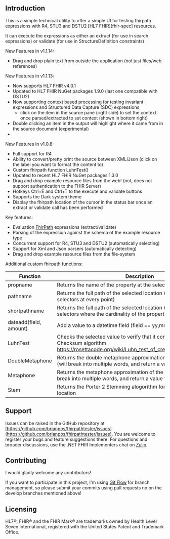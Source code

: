 ﻿
## Introduction ##
This is a simple technical utility to offer a simple UI for testing
fhirpath expressions with R4, STU3 and DSTU2 [HL7 FHIR][fhir-spec] resources.

It can execute the expressions as either an extract (for use in search 
expressions) or validate (for use in StructureDefinition constraints)

New Features in v1.1.14:

* Drag and drop plain text from outside the application (not just files/web references)

New Features in v1.1.13:

* Now supports HL7 FHIR v4.0.1
* Updated to HL7 FHIR NuGet packages 1.9.0 (last one compatible with DSTU2)
* Now supporting context based processing for testing invariant expressions and Structured Data Capture (SDC) expressions
  * click on the item in the source pane (right side) to set the context once parsed/extracted to set context (shown in bottom right)
* Double clicking an item in the output will highlight where it came from in the source document (experimental)
* 

New Features in v1.0.8:

* Full support for R4
* Ability to convert/pretty print the source between XML/Json (click on the label you want to format the content to)
* Custom fhirpath function LuhnTest()
* Updated to recent HL7 FHIR NuGet packages 1.3.0
* Drag and drop example resource files from the web! (not, does not support authentication to the FHIR Server)
* Hotkeys Ctrl+E and Ctrl+T to the execute and validate buttons
* Supports the Dark system theme
* Display the fhirpath location of the cursor in the status bar once an extract or validate call has been performed

Key features:

* Evaluation [FhirPath][fhirpath-spec] expressions (extract/validate)
* Parsing of the expression against the schema of the example resource type
* Concurrent support for R4, STU3 and DSTU2 (automatically selecting)
* Support for Xml and Json parsers (automatically detecting)
* Drag and drop example resource files from the file-system

Additional custom fhirpath functions:

| Function | Description
| - | - |
| propname | Returns the name of the property at the selected location |
| pathname | Returns the full path of the selected location (includes array selectors at every point) |
| shortpathname | Returns the full path of the selected location (does not include array selectors where the cardinality of the property is 0..1)|
| dateadd(field, amount) | Add a value to a datetime field (field == yy,mm,dd,hh,hi,ss) |
| LuhnTest | Checks the selected value to verify that it conforms to the Luhn Checksum algorithm https://rosettacode.org/wiki/Luhn_test_of_credit_card_numbers#C.23 |
| DoubleMetaphone | Returns the double metaphone approximation of the selected node (will break into multiple words, and return a value for each word) |
| Metaphone | Returns the metaphone approximation of the selected node (will break into multiple words, and return a value for each word) |
| Stem | Returns the Porter 2 Stemming alogorithm for each word in the input location |

## Support 
Issues can be raised in the GitHub repository at [https://github.com/brianpos/fhirpathtester/issues](https://github.com/brianpos/fhirpathtester/issues).
You are welcome to register your bugs and feature suggestions there. 
For questions and broader discussions, use the .NET FHIR Implementers chat on [Zulip][netapi-zulip].

## Contributing ##
I would gladly welcome any contributors!

If you want to participate in this project, I'm using [Git Flow][nvie] for branch management, so please submit your commits using pull requests no on the develop branches mentioned above! 

[fhirpath-spec]: http://hl7.org/fhirpath/
[r4-spec]: http://www.hl7.org/fhir/R4
[stu3-spec]: http://www.hl7.org/fhir/STU3
[dstu2-spec]: http://hl7.org/fhir/DSTU2/index.html
[netapi-zulip]: https://chat.fhir.org/#narrow/stream/dotnet
[netapi-docu]: http://ewoutkramer.github.io/fhir-net-api/docu-index.html
[nvie]: http://nvie.com/posts/a-successful-git-branching-model/


## Licensing
HL7®, FHIR® and the FHIR Mark® are trademarks owned by Health Level Seven International, 
registered with the United States Patent and Trademark Office.
